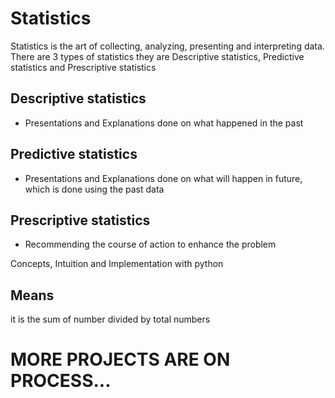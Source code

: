 # Statistics

Statistics is the art of collecting, analyzing, presenting and interpreting data. There are 3 types of statistics they are Descriptive statistics, Predictive statistics and Prescriptive statistics

## Descriptive statistics
* Presentations and Explanations done on what happened in the past

## Predictive statistics
* Presentations and Explanations done on what will happen in future, which is done using the past data

## Prescriptive statistics
* Recommending the course of action to enhance the problem

Concepts, Intuition and Implementation with python 

## Means 
it is the sum of number divided by total numbers

# MORE PROJECTS ARE ON PROCESS... 
